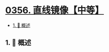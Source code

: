 # [0356. 直线镜像【中等】](https://github.com/Tdahuyou/TNotes.leetcode/tree/main/notes/0356.%20%E7%9B%B4%E7%BA%BF%E9%95%9C%E5%83%8F%E3%80%90%E4%B8%AD%E7%AD%89%E3%80%91)

<!-- region:toc -->

- [1. 📝 概述](#1--概述)

<!-- endregion:toc -->

## 1. 📝 概述
